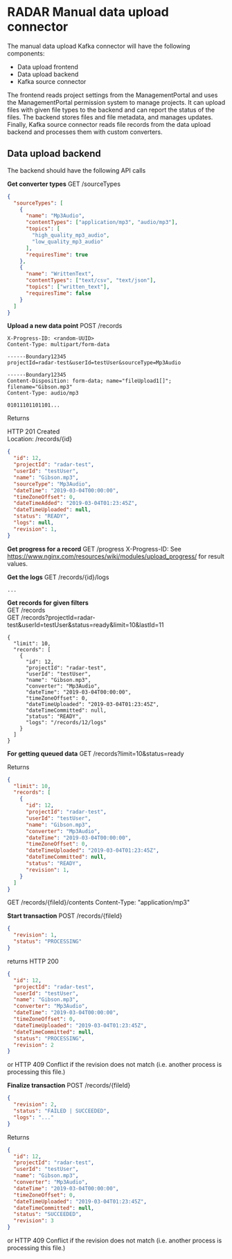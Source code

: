 # RADAR Manual data upload connector

The manual data upload Kafka connector will have the following components:

- Data upload frontend
- Data upload backend
- Kafka source connector

The frontend reads project settings from the ManagementPortal and uses the ManagementPortal permission system to manage projects. It can upload files with given file types to the backend and can report the status of the files. The backend stores files and file metadata, and manages updates. Finally, Kafka source connector reads file records from the data upload backend and processes them with custom converters.

## Data upload backend

The backend should have the following API calls

**Get converter types**
GET /sourceTypes

```json
{
  "sourceTypes": [
    {
      "name": "Mp3Audio",
      "contentTypes": ["application/mp3", "audio/mp3"],
      "topics": [
        "high_quality_mp3_audio",
        "low_quality_mp3_audio"
      ],
      "requiresTime": true
    },
    {
      "name": "WrittenText",
      "contentTypes": ["text/csv", "text/json"],
      "topics": ["written_text"],
      "requiresTime": false
    }
  ]
}
```

**Upload a new data point**
POST /records

```
X-Progress-ID: <random-UUID>
Content-Type: multipart/form-data

------Boundary12345
projectId=radar-test&userId=testUser&sourceType=Mp3Audio

------Boundary12345
Content-Disposition: form-data; name="fileUpload1[]"; filename="Gibson.mp3"
Content-Type: audio/mp3

01011101101101...
```

Returns

HTTP 201 Created<br>
Location: /records/{id}

```json
{
  "id": 12,
  "projectId": "radar-test",
  "userId": "testUser",
  "name": "Gibson.mp3",
  "sourceType": "Mp3Audio", 
  "dateTime": "2019-03-04T00:00:00",
  "timeZoneOffset": 0,
  "dateTimeAdded": "2019-03-04T01:23:45Z",
  "dateTimeUploaded": null,
  "status": "READY",
  "logs": null,
  "revision": 1,
}
```

**Get progress for a record** GET /progress
X-Progress-ID: <random-UUID>
See https://www.nginx.com/resources/wiki/modules/upload_progress/ for result values.

**Get the logs**
GET /records/{id}/logs
```
...
```

**Get records for given filters**<br>
GET /records<br>
GET /records?projectId=radar-test&userId=testUser&status=ready&limit=10&lastId=11

```
{
  "limit": 10,
  "records": [
    {
      "id": 12,
      "projectId": "radar-test",
      "userId": "testUser",
      "name": "Gibson.mp3",
      "converter": "Mp3Audio",
      "dateTime": "2019-03-04T00:00:00",
      "timeZoneOffset": 0,
      "dateTimeUploaded": "2019-03-04T01:23:45Z",
      "dateTimeCommitted": null,
      "status": "READY",
      "logs": "/records/12/logs"
    }
  ]
}
```


**For getting queued data**
GET /records?limit=10&status=ready

Returns

```json
{
  "limit": 10,
  "records": [
    {
      "id": 12,
      "projectId": "radar-test",
      "userId": "testUser",
      "name": "Gibson.mp3",
      "converter": "Mp3Audio",
      "dateTime": "2019-03-04T00:00:00",
      "timeZoneOffset": 0,
      "dateTimeUploaded": "2019-03-04T01:23:45Z",
      "dateTimeCommitted": null,
      "status": "READY",
      "revision": 1,
    }
  ]
}
```

GET /records/{fileId}/contents
Content-Type: "application/mp3"

**Start transaction**
POST /records/{fileId}

```json
{
  "revision": 1,
  "status": "PROCESSING"
}
```

returns
HTTP 200

```json
{
  "id": 12,
  "projectId": "radar-test",
  "userId": "testUser",
  "name": "Gibson.mp3",
  "converter": "Mp3Audio",
  "dateTime": "2019-03-04T00:00:00",
  "timeZoneOffset": 0,
  "dateTimeUploaded": "2019-03-04T01:23:45Z",
  "dateTimeCommitted": null,
  "status": "PROCESSING",
  "revision": 2
}
```

or HTTP 409 Conflict if the revision does not match (i.e. another process is processing this file.)

**Finalize transaction**
POST /records/{fileId}

```json
{
  "revision": 2,
  "status": "FAILED | SUCCEEDED",
  "logs": "..."
}
```

Returns

```json
{
  "id": 12,
  "projectId": "radar-test",
  "userId": "testUser",
  "name": "Gibson.mp3",
  "converter": "Mp3Audio",
  "dateTime": "2019-03-04T00:00:00",
  "timeZoneOffset": 0,
  "dateTimeUploaded": "2019-03-04T01:23:45Z",
  "dateTimeCommitted": null,
  "status": "SUCCEEDED",
  "revision": 3
}
```

or HTTP 409 Conflict if the revision does not match (i.e. another process is processing this file.)

